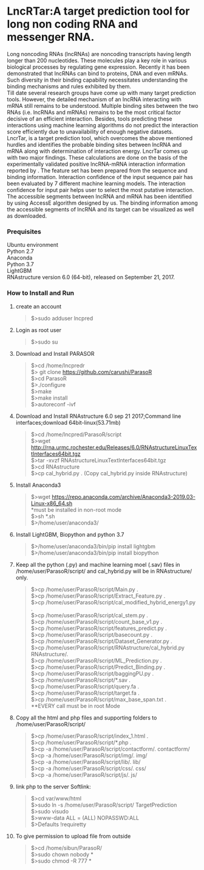 # LncRTar:A target prediction tool for long non coding RNA and messenger RNA.<br />
Long noncoding RNAs (lncRNAs) are noncoding transcripts having length longer than 200 nucleotides. These molecules play a key role in various biological processes by regulating gene expression. Recently it has been demonstrated that lncRNAs can bind to proteins, DNA and even mRNAs. Such diversity in their binding capability necessitates understanding the binding mechanisms and rules exhibited by them.<br />
Till date several research groups have come up with many target prediction tools. However, the detailed mechanism of an lncRNA interacting with mRNA still remains to be understood. Multiple binding sites between the two RNAs (i.e. lncRNAs and mRNAs) remains to be the most critical factor decisive of an efficient interaction. Besides, tools predicting these interactions using machine learning algorithms do not predict the interaction score efficiently due to unavailability of enough negative datasets.<br />
LncrTar, is a target prediction tool, which overcomes the above mentioned hurdles and identifies the probable binding sites between lncRNA and mRNA along with determination of interaction energy. LncrTar comes up with two major findings. These calculations are done on the basis of the experimentally validated positive lncRNA-mRNA interaction information reported by . The feature set has been prepared from the sequence and binding information. Interaction confidence of the input sequence pair has been evaluated by 7 different machine learning models. The interaction confidence for input pair helps user to select the most putative interaction. The accessible segments between lncRNA and mRNA has been identified by using AccessE algorithm designed by us. The binding information among the accessible segments of lncRNA and its target can be visualized as well as downloaded.
### Prequisites
Ubuntu environment<br />
Python 2.7<br />
Anaconda<br />
Python 3.7<br />
LightGBM <br />
RNAstructure version 6.0 (64-bit), released on September 21, 2017.<br />


### How to Install and Run
1.  create an account<br /> 
    >$>sudo adduser lncpred<br />
2.  Login as root user <br />
    >$>sudo su
3.  Download and Install PARASOR
    >$>cd /home/lncpredr<br />
    >$> git clone https://github.com/carushi/ParasoR <br />
    >$>cd ParasoR<br />
    >$>./configure<br />
    >$>make<br />
    >$>make install<br />
    >$>autoreconf -ivf<br />
3. Download and Install RNAstructure 6.0 sep 21 2017;Command line interfaces;download 64bit-linux(53.71mb)<br />
    >$>cd /home/lncpred/ParasoR/script<br />
    >$>wget http://rna.urmc.rochester.edu/Releases/6.0/RNAstructureLinuxTextInterfaces64bit.tgz <br />
    >$>tar -xvzf RNAstructureLinuxTextInterfaces64bit.tgz <br />
    >$>cd RNAstructure <br />
    >$>cp cal_hybrid.py . (Copy cal_hybrid.py inside RNAstructure)<br />
4.  Install Anaconda3
    >$>wget https://repo.anaconda.com/archive/Anaconda3-2019.03-Linux-x86_64.sh <br />
    *must be installed in non-root mode<br />
    >$>sh *.sh <br />
    >$>/home/user/anaconda3/ <br />
5.  Install LightGBM, Biopython and python 3.7
    >$>/home/user/anaconda3/bin/pip install lightgbm <br />
    >$>/home/user/anaconda3/bin/pip install biopython <br />
6.  Keep all the python (.py) and machine learning moel (.sav) files in 
    /home/user/ParasoR/script/ and cal_hybrid.py will be in RNAstructure/ only.<br />
    >$>cp /home/user/ParasoR/script/Main.py . <br />
    >$>cp /home/user/ParasoR/script/Extract_Feature.py . <br />
    >$>cp /home/user/ParasoR/script/cal_modified_hybrid_energy1.py . <br />
    >$>cp /home/user/ParasoR/script/cal_stem.py . <br />
    >$>cp /home/user/ParasoR/script/count_base_v1.py .<br />
    >$>cp /home/user/ParasoR/script/features_predict.py . <br />
    >$>cp /home/user/ParasoR/script/basecount.py .<br />
    >$>cp /home/user/ParasoR/script/Dataset_Generator.py .<br />
    >$>cp /home/user/ParasoR/script/RNAstructure/cal_hybrid.py RNAstructure/.<br />
    >$>cp /home/user/ParasoR/script/ML_Prediction.py .<br />
    >$>cp /home/user/ParasoR/script/Predict_Binding.py .<br />
    >$>cp /home/user/ParasoR/script/baggingPU.py .<br />
    >$>cp /home/user/ParasoR/script/*.sav .<br />
    >$>cp /home/user/ParasoR/script/query.fa .<br />
    >$>cp /home/user/ParasoR/script/target.fa .<br />
    >$>cp /home/user/ParasoR/script/max_base_span.txt .<br />
    **EVERY call must be in root Mode
7.  Copy all the html and php files and supporting folders to 
    /home/user/ParasoR/script/<br />
    >$>cp /home/user/ParasoR/script/index_1.html .<br />
    >$>cp /home/user/ParasoR/script/*.php .<br />
    >$>cp -a /home/user/ParasoR/script/contactform/. contactform/<br />
    >$>cp -a /home/user/ParasoR/script/img/. img/<br />
    >$>cp -a /home/user/ParasoR/script/lib/. lib/<br />
    >$>cp -a /home/user/ParasoR/script/css/. css/<br />
    >$>cp -a /home/user/ParasoR/script/js/. js/<br />
8.  link php to the server
    Softlink:
    >$>cd var/www/html<br />
    >$>sudo ln -s /home/user/ParasoR/script/ TargetPrediction<br />
    >$>sudo visudo<br />
    >$>www-data ALL = (ALL) NOPASSWD:ALL<br />
    >$>Defaults  !requiretty
9. To give permission to upload file from outside
    >$>cd /home/sibun/ParasoR/<br />
    >$>sudo chown nobody *<br />
    >$>sudo chmod -R 777 *<br />
    
    

 
